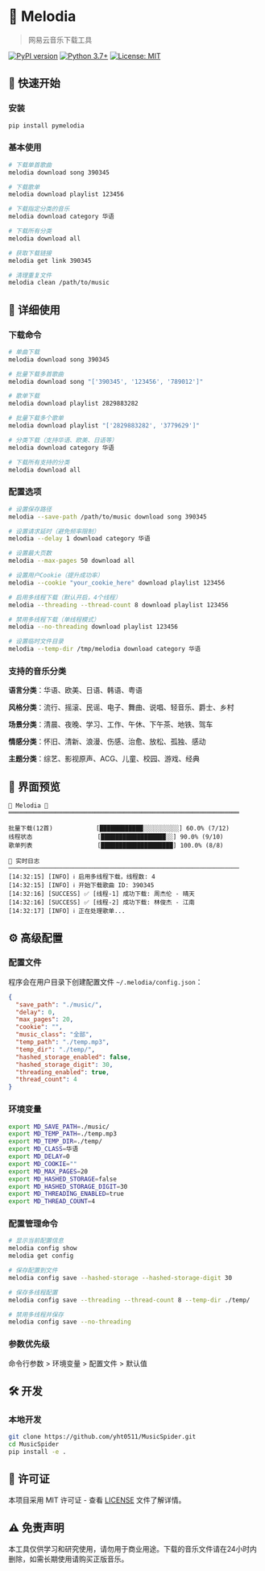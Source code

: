 # 🎵 Melodia

> 网易云音乐下载工具

[![PyPI version](https://badge.fury.io/py/pymelodia.svg)](https://badge.fury.io/py/pymelodia)
[![Python 3.7+](https://img.shields.io/badge/python-3.7+-blue.svg)](https://www.python.org/downloads/)
[![License: MIT](https://img.shields.io/badge/License-MIT-yellow.svg)](https://opensource.org/licenses/MIT)

## 🚀 快速开始

### 安装

```bash
pip install pymelodia
```

### 基本使用

```bash
# 下载单首歌曲
melodia download song 390345

# 下载歌单
melodia download playlist 123456

# 下载指定分类的音乐
melodia download category 华语

# 下载所有分类
melodia download all

# 获取下载链接
melodia get link 390345

# 清理重复文件
melodia clean /path/to/music
```

## 📖 详细使用

### 下载命令

```bash
# 单曲下载
melodia download song 390345

# 批量下载多首歌曲
melodia download song "['390345', '123456', '789012']"

# 歌单下载
melodia download playlist 2829883282

# 批量下载多个歌单
melodia download playlist "['2829883282', '3779629']"

# 分类下载（支持华语、欧美、日语等）
melodia download category 华语

# 下载所有支持的分类
melodia download all
```

### 配置选项

```bash
# 设置保存路径
melodia --save-path /path/to/music download song 390345

# 设置请求延时（避免频率限制）
melodia --delay 1 download category 华语

# 设置最大页数
melodia --max-pages 50 download all

# 设置用户Cookie（提升成功率）
melodia --cookie "your_cookie_here" download playlist 123456

# 启用多线程下载（默认开启，4个线程）
melodia --threading --thread-count 8 download playlist 123456

# 禁用多线程下载（单线程模式）
melodia --no-threading download playlist 123456

# 设置临时文件目录
melodia --temp-dir /tmp/melodia download category 华语
```

### 支持的音乐分类

**语言分类**：华语、欧美、日语、韩语、粤语

**风格分类**：流行、摇滚、民谣、电子、舞曲、说唱、轻音乐、爵士、乡村

**场景分类**：清晨、夜晚、学习、工作、午休、下午茶、地铁、驾车

**情感分类**：怀旧、清新、浪漫、伤感、治愈、放松、孤独、感动

**主题分类**：综艺、影视原声、ACG、儿童、校园、游戏、经典

## 🎯 界面预览

```
🎵 Melodia 🎵
════════════════════════════════════════════════════════════════

批量下载(12首)            [████████████░░░░░░░░░░] 60.0% (7/12)
线程状态                  [██████████████████░░] 90.0% (9/10)
歌单列表                  [████████████████████] 100.0% (8/8)

📝 实时日志
────────────────────────────────────────────────────────────────
[14:32:15] [INFO] ℹ️ 启用多线程下载，线程数: 4
[14:32:15] [INFO] ℹ️ 开始下载歌曲 ID: 390345
[14:32:16] [SUCCESS] ✅ [线程-1] 成功下载: 周杰伦 - 晴天
[14:32:16] [SUCCESS] ✅ [线程-2] 成功下载: 林俊杰 - 江南
[14:32:17] [INFO] ℹ️ 正在处理歌单...
```

## ⚙️ 高级配置

### 配置文件

程序会在用户目录下创建配置文件 `~/.melodia/config.json`：

```json
{
  "save_path": "./music/",
  "delay": 0,
  "max_pages": 20,
  "cookie": "",
  "music_class": "全部",
  "temp_path": "./temp.mp3",
  "temp_dir": "./temp/",
  "hashed_storage_enabled": false,
  "hashed_storage_digit": 30,
  "threading_enabled": true,
  "thread_count": 4
}
```

### 环境变量

```bash
export MD_SAVE_PATH=./music/
export MD_TEMP_PATH=./temp.mp3
export MD_TEMP_DIR=./temp/
export MD_CLASS=华语
export MD_DELAY=0
export MD_COOKIE=""
export MD_MAX_PAGES=20
export MD_HASHED_STORAGE=false
export MD_HASHED_STORAGE_DIGIT=30
export MD_THREADING_ENABLED=true
export MD_THREAD_COUNT=4
```

### 配置管理命令

```bash
# 显示当前配置信息
melodia config show
melodia get config

# 保存配置到文件
melodia config save --hashed-storage --hashed-storage-digit 30

# 保存多线程配置
melodia config save --threading --thread-count 8 --temp-dir ./temp/

# 禁用多线程并保存
melodia config save --no-threading
```

### 参数优先级

命令行参数 > 环境变量 > 配置文件 > 默认值

## 🛠️ 开发

### 本地开发

```bash
git clone https://github.com/yht0511/MusicSpider.git
cd MusicSpider
pip install -e .
```

## 📄 许可证

本项目采用 MIT 许可证 - 查看 [LICENSE](LICENSE) 文件了解详情。

## ⚠️ 免责声明

本工具仅供学习和研究使用，请勿用于商业用途。下载的音乐文件请在24小时内删除，如需长期使用请购买正版音乐。

